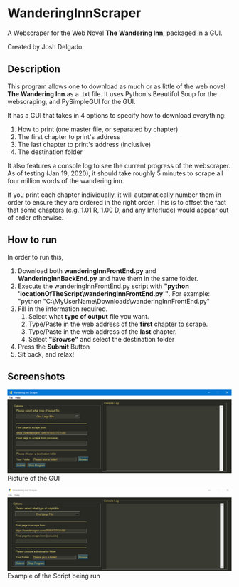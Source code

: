 # WanderingInnScraper
A Webscraper for the Web Novel **The Wandering Inn**, packaged in a GUI.

Created by Josh Delgado

## Description

This program allows one to download as much or as little of the web novel **The Wandering Inn** as a .txt file. It uses Python's Beautiful Soup for the webscraping, and PySimpleGUI for the GUI.

It has a GUI that takes in 4 options to specify how to download everything:

1. How to print (one master file, or separated by chapter)
1. The first chapter to print's address
1. The last chapter to print's address (inclusive)
1. The destination folder


It also features a console log to see the current progress of the webscraper. As of testing (Jan 19, 2020), it should take roughly 5 minutes to scrape all four million words of the wandering inn.

If you print each chapter individually, it will automatically number them in order to ensure they are ordered in the right order. This is to offset the fact that some chapters (e.g. 1.01 R, 1.00 D, and any Interlude) would appear out of order otherwise.

## How to run
In order to run this,

1. Download both **wanderingInnFrontEnd.py** and **WanderingInnBackEnd.py** and have them in the same folder.
1. Execute the wanderingInnFrontEnd.py script with **"python 'locationOfTheScript\wanderingInnFrontEnd.py'"**.
  For example: "python "C:\MyUserName\Downloads\wanderingInnFrontEnd.py"
1. Fill in the information required.
    1. Select what **type of output** file you want.
    1. Type/Paste in the web address of the **first** chapter to scrape.
    1. Type/Paste in the web address of the **last** chapter.
    1. Select **"Browse"** and select the destination folder
1. Press the **Submit** Button
1. Sit back, and relax!


## Screenshots
![GUI Screenshot](/images/GUI_Screenshot.png)
Picture of the GUI



![GUI In Use](/images/demo.gif) 
Example of the Script being run

